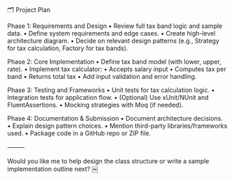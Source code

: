 
🗂 Project Plan

Phase 1: Requirements and Design
	•	Review full tax band logic and sample data.
	•	Define system requirements and edge cases.
	•	Create high-level architecture diagram.
	•	Decide on relevant design patterns (e.g., Strategy for tax calculation, Factory for tax bands).

Phase 2: Core Implementation
	•	Define tax band model (with lower, upper, rate).
	•	Implement tax calculator:
	•	Accepts salary input
	•	Computes tax per band
	•	Returns total tax
	•	Add input validation and error handling.

Phase 3: Testing and Frameworks
	•	Unit tests for tax calculation logic.
	•	Integration tests for application flow.
	•	(Optional) Use xUnit/NUnit and FluentAssertions.
	•	Mocking strategies with Moq (if needed).

Phase 4: Documentation & Submission
	•	Document architecture decisions.
	•	Explain design pattern choices.
	•	Mention third-party libraries/frameworks used.
	•	Package code in a GitHub repo or ZIP file.

⸻

Would you like me to help design the class structure or write a sample implementation outline next? ￼
